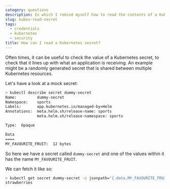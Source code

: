 ```yaml
---
category: questions
description: In which I remind myself how to read the contents of a Kubernetes secret
slug: kubes-read-secret
tags:
  - credentials
  - kubernetes
  - security
title: How can I read a Kubernetes secret?
---
```

Often times, it can be useful to check the value of a Kubernetes secret, to check that it lines up with what an application is receiving. An example might be a randomly generated secret that is shared between multiple Kubernetes resources.

Let's have a look at a mock secret:

```bash
> kubectl describe secret dummy-secret
Name:         dummy-secret
Namespace:    sports
Labels:       app.kubernetes.io/managed-by=Helm
Annotations:  meta.helm.sh/release-name: sports
              meta.helm.sh/release-namespace: sports

Type:  Opaque

Data
====
MY_FAVOURITE_FRUIT:  12 bytes
```

So here we have a secret called `dummy-secret` and one of the values within it has the name `MY_FAVOURITE_FRUIT`.

We can fetch it like so:

```bash
> kubectl get secret dummy-secret -o jsonpath="{.data.MY_FAVOURITE_FRUIT}" | base64 --decode
strawberries
```
